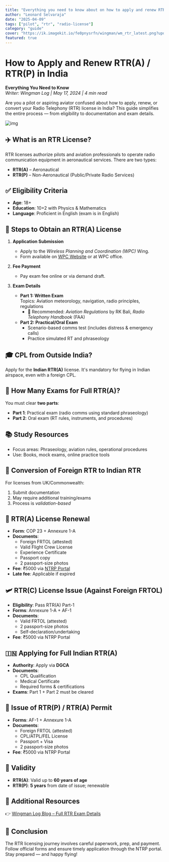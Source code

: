 ```yaml
---
title: "Everything you need to know about on how to apply and renew RTR(A) / RTR(P) in India"
author: "Leonard Selvaraja"
date: "2025-04-09"
tags: ["pilot", "rtr", "radio-license"]
category: "guide"
cover: "https://ik.imagekit.io/fe0pnysrfn/wingman/wm_rtr_latest.png?updatedAt=1744212984681"
featured: true
---
```


# How to Apply and Renew RTR(A) / RTR(P) in India  

**Everything You Need to Know**  
*Writer: Wingman Log | May 17, 2024 | 4 min read*

Are you a pilot or aspiring aviator confused about how to apply, renew, or convert your Radio Telephony (RTR) license in India? This guide simplifies the entire process — from eligibility to documentation and exam details.

![img](https://ik.imagekit.io/fe0pnysrfn/wingman/wm_rtr_latest.png?updatedAt=1744212984681)



## ✈️ What is an RTR License?

RTR licenses authorize pilots and aviation professionals to operate radio communication equipment in aeronautical services. There are two types:

- **RTR(A)** – Aeronautical  
- **RTR(P)** – Non-Aeronautical (Public/Private Radio Services)



## ✅ Eligibility Criteria

- **Age**: 18+  
- **Education**: 10+2 with Physics & Mathematics  
- **Language**: Proficient in English (exam is in English)



## 📝 Steps to Obtain an RTR(A) License

1. **Application Submission**  
   - Apply to the *Wireless Planning and Coordination (WPC)* Wing.  
   - Form available on [WPC Website](https://wpc.dot.gov.in) or at WPC office.

2. **Fee Payment**  
   - Pay exam fee online or via demand draft.

3. **Exam Details**  
   - **Part 1: Written Exam**  
     Topics: Aviation meteorology, navigation, radio principles, regulations  
     - 📘 Recommended: *Aviation Regulations* by RK Bali, *Radio Telephony Handbook* (FAA)  
   - **Part 2: Practical/Oral Exam**  
     - Scenario-based comms test (includes distress & emergency calls)  
     - Practice simulated RT and phraseology



## 🎓 CPL from Outside India?

Apply for the **Indian RTR(A)** license. It's mandatory for flying in Indian airspace, even with a foreign CPL.



## 🧠 How Many Exams for Full RTR(A)?

You must clear **two parts**:  
- **Part 1**: Practical exam (radio comms using standard phraseology)  
- **Part 2**: Oral exam (RT rules, instruments, and procedures)



## 📚 Study Resources

- Focus areas: Phraseology, aviation rules, operational procedures  
- Use: Books, mock exams, online practice tools



## 🔁 Conversion of Foreign RTR to Indian RTR

For licenses from UK/Commonwealth:  
1. Submit documentation  
2. May require additional training/exams  
3. Process is *validation-based*



## 🔄 RTR(A) License Renewal

- **Form**: COP 23 + Annexure 1-A  
- **Documents**:  
  - Foreign FRTOL (attested)  
  - Valid Flight Crew License  
  - Experience Certificate  
  - Passport copy  
  - 2 passport-size photos  
- **Fee**: ₹5000 via [NTRP Portal](https://bharatkosh.gov.in)  
- **Late fee**: Applicable if expired



## 🛩️ RTR(C) License Issue (Against Foreign FRTOL)

- **Eligibility**: Pass RTR(A) Part-1  
- **Forms**: Annexure 1-A + AF-1  
- **Documents**:  
  - Valid FRTOL (attested)  
  - 2 passport-size photos  
  - Self-declaration/undertaking  
- **Fee**: ₹5000 via NTRP Portal



## 🇮🇳 Applying for Full Indian RTR(A)

- **Authority**: Apply via **DGCA**  
- **Documents**:  
  - CPL Qualification  
  - Medical Certificate  
  - Required forms & certifications  
- **Exams**: Part 1 + Part 2 must be cleared



## 📄 Issue of RTR(P) / RTR(A) Permit

- **Forms**: AF-1 + Annexure 1-A  
- **Documents**:  
  - Foreign FRTOL (attested)  
  - CPL/ATPL/FEL License  
  - Passport + Visa  
  - 2 passport-size photos  
- **Fee**: ₹5000 via NTRP Portal



## 📅 Validity

- **RTR(A)**: Valid up to **60 years of age**  
- **RTR(P)**: **5 years** from date of issue; renewable



## 🔗 Additional Resources

👉 [Wingman Log Blog – Full RTR Exam Details](https://www.wingmanlog.in/post/rtr-examination)



## 🛫 Conclusion

The RTR licensing journey involves careful paperwork, prep, and payment. Follow official forms and ensure timely application through the NTRP portal. Stay prepared — and happy flying!


